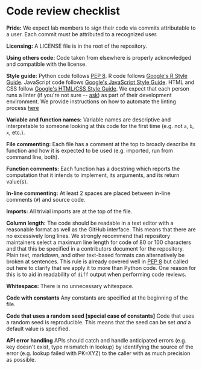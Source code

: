 # Code review checklist

**Pride:** We expect lab members to sign their code via commits attributable to a user.
Each commit must be attributed to a recognized user.

**Licensing:** A LICENSE file is in the root of the repository.

**Using others code:** Code taken from elsewhere is properly acknowledged and compatible with the license.

**Style guide:** Python code follows [PEP 8](https://www.python.org/dev/peps/pep-0008).
R code follows [Google's R Style Guide](https://google.github.io/styleguide/Rguide.xml).
JavaScript code follows [Google's JavaScript Style Guide](https://google.github.io/styleguide/javascriptguide.xml).
HTML and CSS follow [Google's HTML/CSS Style Guide](https://google.github.io/styleguide/htmlcssguide.xml).
We expect that each person runs a linter (if you're not sure -- [ask](https://pivlab.slack.com/)) as part of their development environment.
We provide instructions on how to automate the linting process [here](linter_install_tutorial.md)

**Variable and function names:** Variable names are descriptive and interpretable to someone looking at this code for the first time (e.g. not `a`, `b`, `x`, etc.).

**File commenting:** Each file has a comment at the top to broadly describe its function and how it is expected to be used (e.g. imported, run from command line, both).

**Function comments:** Each function has a docstring which reports the computation that it intends to implement, its arguments, and its return value(s).

**In-line commenting:** At least 2 spaces are placed between in-line comments (`#`) and source code.

**Imports:** All trivial imports are at the top of the file.

**Column length:** The code should be readable in a text editor with a reasonable format as well as the GitHub interface.
This means that there are no excessively long lines.
We strongly recommend that repository maintainers select a maximum line length for code of 80 or 100 characters and that this be specified in a contributors document for the repository.
Plain text, markdown, and other text-based formats can alternatively be broken at sentences.
This rule is already covered well in [PEP 8](https://www.python.org/dev/peps/pep-0008/#maximum-line-length) but called out here to clarify that we apply it to more than Python code.
One reason for this is to aid in readability of `diff` output when performing code reviews.

**Whitespace:** There is no unnecessary whitespace.

**Code with constants** Any constants are specified at the beginning of the file.

**Code that uses a random seed [special case of constants]** Code that uses a random seed is reproducible.
This means that the seed can be set *and* a default value is specified.

**API error handling** APIs should catch and handle anticipated errors (e.g. key doesn't exist, type mismatch in lookup) by identifying the source of the error (e.g. lookup failed with PK=XYZ) to the caller with as much precision as possible.
